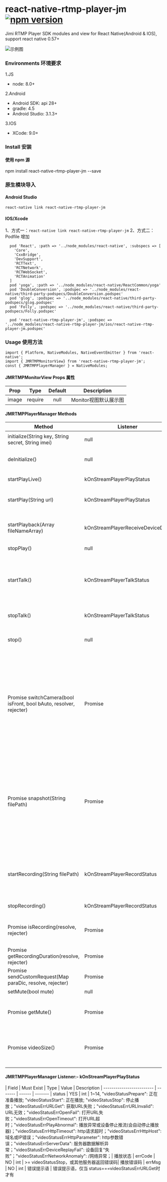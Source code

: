
# react-native-rtmp-player-jm [![npm version](https://img.shields.io/npm/v/react-native-rtmp-player-jm.svg?style=flat)](https://www.npmjs.com/package/react-native-rtmp-player-jm)

Jimi RTMP Player SDK modules and view for React Native(Android & IOS), support react native 0.57+

![示例图](https://raw.githubusercontent.com/Eafy/react-native-baidu-map-jm/master/images/screenShot.png)

### Environments 环境要求
1.JS
- node: 8.0+

2.Android
- Android SDK: api 28+
- gradle: 4.5
- Android Studio: 3.1.3+

3.IOS
- XCode: 9.0+


### Install 安装
#### 使用 npm 源
npm install react-native-rtmp-player-jm --save

### 原生模块导入

#### Android Studio
`react-native link react-native-rtmp-player-jm`

#### IOS/Xcode
1、方式一：`react-native link react-native-rtmp-player-jm`
2、方式二：
Podfile 增加
```
  pod 'React', :path => '../node_modules/react-native', :subspecs => [
    'Core',
    'CxxBridge',
    'DevSupport', 
    'RCTText',
    'RCTNetwork',
    'RCTWebSocket', 
    'RCTAnimation'
  ]
  pod 'yoga', :path => '../node_modules/react-native/ReactCommon/yoga'
  pod 'DoubleConversion', :podspec => '../node_modules/react-native/third-party-podspecs/DoubleConversion.podspec'
  pod 'glog', :podspec => '../node_modules/react-native/third-party-podspecs/glog.podspec'
  pod 'Folly', :podspec => '../node_modules/react-native/third-party-podspecs/Folly.podspec'

  pod 'react-native-rtmp-player-jm', :podspec => '../node_modules/react-native-rtmp-player-jm/ios/react-native-rtmp-player-jm.podspec'
```

### Usage 使用方法

    import { Platform, NativeModules, NativeEventEmitter } from 'react-native';
    import { JMRTMPMonitorView} from 'react-native-rtmp-player-jm';
    const { JMRTMPPlayerManager } = NativeModules;
    

#### JMRTMPMonitorView Props 属性
| Prop                    | Type  | Default  | Description
| ----------------------- |:-----:| :-------:| -------
| image                   | require  | null     | Monitor视图默认展示图

#### JMRTMPPlayerManager Methods
| Method                    | Listener | Result | Description
| ------------------------- | -------  | ------ | -------
| initialize(String key, String secret, String imei) | null | 初始化成功 | RTMP SDK内部初始化
| deInitialize() | null | null | RTMP SDK 释放(解初始化)
| startPlayLive() | kOnStreamPlayerPlayStatus | 见回调说明 | 开始播放
| startPlay(String url) | kOnStreamPlayerPlayStatus | 见回调说明 | 使用RTMP URL进行播放
| startPlayback(Array fileNameArray) | kOnStreamPlayerReceiveDeviceData | 见回调说明 | 回放文件，参数为文件名称字符串列表
| stopPlay() | null | null | 停止播放
| startTalk() | kOnStreamPlayerTalkStatus | 见回调说明 | 开始对讲，iOS会自动申请对讲权限，Android需要自己先申请权限
| stopTalk() | kOnStreamPlayerTalkStatus | 见回调说明 | 停止对讲
| stop() | null | null | 停止内部所有功能（播放、对讲，网络请求）
| Promise switchCamera(bool isFront, bool bAuto, resolver, rejecter) | Promise | bAuto，默认请填true，成功返回url，否则错误码及错误信息，比如：{ [Error: 设备不在线] code: '228'} | 切换摄像头
| Promise snapshot(String filePath) | Promise | 成功返回保存后的图片路径，否则错误码及错误信息，比如：{ [Error: Failed to do snapshot] code: '-1'} | 视频截图，filePath：需要保存图片的绝对路径
| startRecording(String filePath) | kOnStreamPlayerRecordStatus | 见回调说明 | 视频录制，filePath：需要保存视频的绝对路径(iOS默认只录制在沙盒)
| stopRecording() | kOnStreamPlayerRecordStatus | 见回调说明 | 停止视频录制
| Promise isRecording(resolve, rejecter) | Promise | true：正在录制；false：未录制 | 视频是否在录制
| Promise getRecordingDuration(resolve, rejecter) | Promise | 0 | 视频录制的时长(毫秒)
| Promise sendCustomRequest(Map paraDic, resolve, rejecter) | Promise | 0 | 发送自定义指令(请求)
| setMute(bool mute) | null | null | 设置静音
| Promise getMute() | Promise | true：静音；false：未静音 | 获取静音状态
| Promise videoSize() | Promise | {"width": 0, "hieght": 0} | 获取视频宽高，只有视频开始且显示画面之后才有效

#### JMRTMPPlayerManager Listener:- kOnStreamPlayerPlayStatus
| Field                    | Must Exist  | Type | Value | Description
| ------------------------- | -------  | ------ | -------
| status | YES | int | 1~14, "videoStatusPrepare": 正在准备播放; "videoStatusStart": 正在播放; "videoStatusStop": 停止播放；"videoStatusErrURLGet": 获取URL失败；"videoStatusErrURLInvalid": URL无效；"videoStatusErrOpenFail": 打开URL失败；"videoStatusErrOpenTimeout": 打开URL超时；"videoStatusErrPlayAbnormal": 播放异常或设备停止推流(会自动停止播放器)；"videoStatusErrHttpTimeout": http请求超时；"videoStatusErrHttpHost": 域名或IP错误；"videoStatusErrHttpParameter": http参数错误；"videoStatusErrServerData": 服务器数据解析异常；"videoStatusErrDeviceReplayFail": 设备回复“失败”；"videoStatusErrNetworkAnomaly": /网络异常；| 播放状态
| errCode | NO | int | >= videoStatusStop，或其他服务器返回错误码| 播放错误码
| errMsg | NO | int | 错误提示语 | 错误提示语，仅当 status===videoStatusErrURLGet时才有


